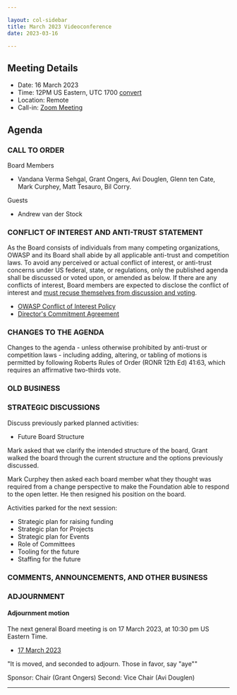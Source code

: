 ```yaml
---

layout: col-sidebar
title: March 2023 Videoconference
date: 2023-03-16

---
```


## Meeting Details

- Date: 16 March 2023
- Time: 12PM US Eastern, UTC 1700 [convert](https://www.timeanddate.com/worldclock/meetingdetails.html?year=2023&month=03&day=16&hour=17&min=0&sec=0&p1=398&p2=16&p3=110&p4=197&p5=217&p6=136&p7=179&p8=438)
- Location: Remote
- Call-in: [Zoom Meeting](https://us06web.zoom.us/j/89158414919?pwd=K1AvbkpTbDIra2pUV0swbnFISG0rQT09)

## Agenda

### CALL TO ORDER

Board Members
- Vandana Verma Sehgal, Grant Ongers, Avi Douglen, Glenn ten Cate, Mark Curphey, Matt Tesauro, Bil Corry.

Guests
- Andrew van der Stock

### CONFLICT OF INTEREST AND ANTI-TRUST STATEMENT

As the Board consists of individuals from many competing organizations, OWASP and its Board shall abide by all applicable anti-trust and competition laws. To avoid any perceived or actual conflict of interest, or anti-trust concerns under US federal, state, or regulations, only the published agenda shall be discussed or voted upon, or amended as below. If there are any conflicts of interest, Board members are expected to disclose the conflict of interest and [must recuse themselves from discussion and voting](https://policy.owasp.org/legal/bylaws#section-702-disclosure-required).

- [OWASP Conflict of Interest Policy](https://policy.owasp.org/operational/conflict-of-interest)
- [Director's Commitment Agreement](https://policy.owasp.org/legal/directors-committment-agreement)

### CHANGES TO THE AGENDA

Changes to the agenda - unless otherwise prohibited by anti-trust or competition laws - including adding, altering, or tabling of motions is permitted by following Roberts Rules of Order (RONR 12th Ed) 41:63, which requires an affirmative two-thirds vote.

### OLD BUSINESS

### STRATEGIC DISCUSSIONS

Discuss previously parked planned activities:

- Future Board Structure

Mark asked that we clarify the intended structure of the board, Grant walked the board through the current structure and the options previously discussed.

Mark Curphey then asked each board member what they thought was required from a change perspective to make the Foundation able to respond to the open letter. He then resigned his position on the board.

Activities parked for the next session:
- Strategic plan for raising funding
- Strategic plan for Projects
- Strategic plan for Events
- Role of Committees 
- Tooling for the future
- Staffing for the future

### COMMENTS, ANNOUNCEMENTS, AND OTHER BUSINESS

### ADJOURNMENT

#### Adjournment motion

The next general Board meeting is on 17 March 2023, at 10:30 pm US Eastern Time.

- [17 March 2023](https://board.owasp.org/meetings-historical/2023/202303.17.html)

"It is moved, and seconded to adjourn. Those in favor, say "aye""

Sponsor: Chair (Grant Ongers)
Second: Vice Chair (Avi Douglen)

***
